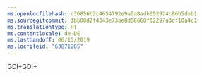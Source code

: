```yaml
---
ms.openlocfilehash: c36856b2c4654792e9a5a8adb552924c86b5deb1
ms.sourcegitcommit: 1bb00d2f4343e73ae8d58668f02297a3cf10a4c1
ms.translationtype: HT
ms.contentlocale: de-DE
ms.lasthandoff: 06/15/2019
ms.locfileid: "63871205"
---
```

<span data-ttu-id="638b2-101">GDI+</span><span class="sxs-lookup"><span data-stu-id="638b2-101">GDI+</span></span>